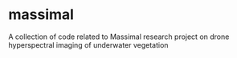# massimal
 A collection of code related to Massimal research project on drone hyperspectral imaging of underwater vegetation

